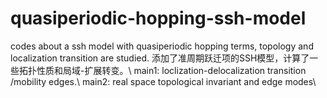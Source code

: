 # quasiperiodic-hopping-ssh-model
codes about a ssh model with quasiperiodic hopping terms, topology and localization transition are studied.
添加了准周期跃迁项的SSH模型，计算了一些拓扑性质和局域-扩展转变。\\
main1: loclization-delocalization transition /mobility edges.\\
main2: real space topological invariant and edge modes\\
